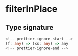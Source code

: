 # filterInPlace

## Type signature

```typescript
<!-- prettier-ignore-start -->
(f: any) => (xs: any) => any
<!-- prettier-ignore-end -->
```
